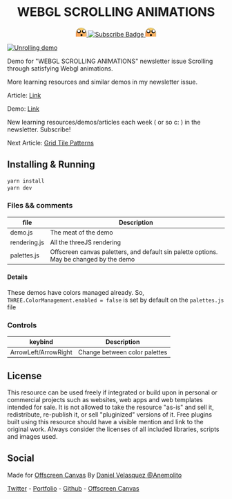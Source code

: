 <h1 align="center">WEBGL SCROLLING ANIMATIONS</h1>

<p align="center">
    <a href="https://offscreencanvas.com" target="_blank" rel="noopener noreferrer">
        <img width="25" src="./logo.png" alt="Offscreen Logo">
    </a>
    <a href="https://offscreencanvas.com" target="_blank" rel="noopener noreferrer">
        <img src="https://img.shields.io/badge/Learn%20More%20Webgl%20In%20The%20Newsletter-8A2BE2" alt="Subscribe Badge">
    </a>
    <a href="https://offscreencanvas.com" target="_blank" rel="noopener noreferrer">
        <img width="25" src="./logo.png" alt="Offscreen Logo">
    </a>
</p>

[![Unrolling demo](./card-crop.png.png)](https://offscreencanvas.com/renders/webgl-scrolling-animations)

Demo for "WEBGL SCROLLING ANIMATIONS" newsletter issue
Scrolling through satisfying Webgl animations.

More learning resources and similar demos in my newsletter issue. 

Article: [Link](https://offscreencanvas.com/issues/webgl-scrolling-animations)

Demo: [Link](https://offscreencanvas.com/renders/webgl-scrolling-animations)

New learning resources/demos/articles each week ( or so c: ) in the newsletter. Subscribe!

Next Article: [Grid Tile Patterns](https://offscreencanvas.com/issues/grid-tile-patterns/)

## Installing & Running

```
yarn install
yarn dev
```

### Files && comments

| file | Description |
| --- | --- |
| demo.js | The meat of the demo |
| rendering.js | All the threeJS rendering |
| palettes.js | Offscreen canvas paletters, and default sin palette options. May be changed by the demo |

#### Details

These demos have colors managed already. So, `THREE.ColorManagement.enabled = false` is set by default on the `palettes.js` file 

### Controls

| keybind | Description |
| --- | --- |
| ArrowLeft/ArrowRight | Change between color palettes |


## License
This resource can be used freely if integrated or build upon in personal or commercial projects such as websites, web apps and web templates intended for sale. It is not allowed to take the resource "as-is" and sell it, redistribute, re-publish it, or sell "pluginized" versions of it. Free plugins built using this resource should have a visible mention and link to the original work. Always consider the licenses of all included libraries, scripts and images used.

## Social

Made for [Offscreen Canvas](https://offscreencanvas.com/)
By [Daniel Velasquez @Anemolito](https://twitter.com/Anemolito)

[Twitter](https://twitter.com/Anemolito) - [Portfolio](https://velasquezdaniel.com/) - [Github](https://github.com/Anemolo) - [Offscreen Canvas](https://offscreencanvas.com/)
